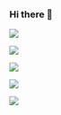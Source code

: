 ### Hi there 👋


![](https://github-profile-summary-cards.vercel.app/api/cards/profile-details?username=gleb89&theme=solarized_dark)


![](https://github-profile-summary-cards.vercel.app/api/cards/most-commit-language?username=gleb89&theme=solarized_dark)


![](https://github-profile-summary-cards.vercel.app/api/cards/repos-per-language?username=gleb89&theme=solarized_dark)


![](https://github-profile-summary-cards.vercel.app/api/cards/stats?username=gleb89&theme=solarized_dark)


![](https://github-profile-summary-cards.vercel.app/api/cards/productive-time?username=gleb89&theme=solarized_dark)

<!--
**gleb89/gleb89** is a ✨ _special_ ✨ repository because its `README.md` (this file) appears on your GitHub profile.

Here are some ideas to get you started:

- 🔭 I’m currently working on ...
- 🌱 I’m currently learning ...
- 👯 I’m looking to collaborate on ...
- 🤔 I’m looking for help with ...
- 💬 Ask me about ...
- 📫 How to reach me: ...
- 😄 Pronouns: ...
- ⚡ Fun fact: ...
-->

